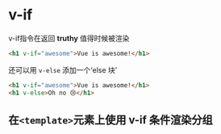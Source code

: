 # v-if

v-if指令在返回
**truthy**
值得时候被渲染

``` HTML
<h1 v-if="awesome">Vue is awesome!</h1>
```

还可以用
```v-else```
添加一个‘else 块’

``` HTML
<h1 v-if="awesome">Vue is awesome!</h1>
<h1 v-else>Oh no 😢</h1>
```





在```<template>```元素上使用 v-if 条件渲染分组
---